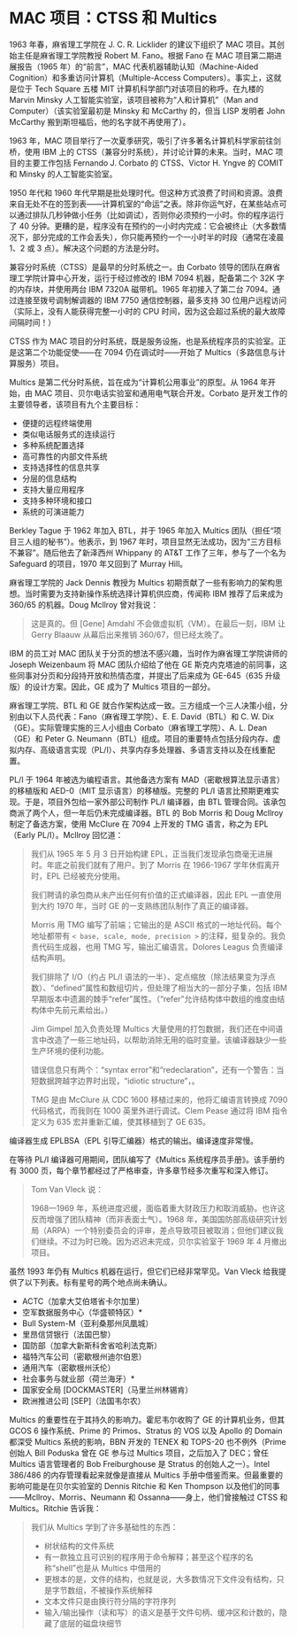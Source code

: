# MAC 项目：CTSS 和 Multics

1963 年春，麻省理工学院在 J. C. R. Licklider 的建议下组织了 MAC 项目。其创始主任是麻省理工学院教授 Robert M. Fano。根据 Fano 在 MAC 项目第二期进展报告（1965 年）的“前言”，MAC 代表机器辅助认知（Machine-Aided Cognition）和多重访问计算机（Multiple-Access Computers）。事实上，这就是位于 Tech Square 五楼 MIT 计算机科学部门对该项目的称呼。在九楼的 Marvin Minsky 人工智能实验室，该项目被称为“人和计算机”（Man and Computer）（该实验室最初是 Minsky 和 McCarthy 的，但当 LISP 发明者 John McCarthy 搬到斯坦福后，他的名字就不再使用了）。

1963 年，MAC 项目举行了一次夏季研究，吸引了许多著名计算机科学家前往剑桥，使用 IBM 上的 CTSS（兼容分时系统），并讨论计算的未来。当时，MAC 项目的主要工作包括 Fernando J. Corbato 的 CTSS、Victor H. Yngve 的 COMIT 和 Minsky 的人工智能实验室。

1950 年代和 1960 年代早期是批处理时代。但这种方式浪费了时间和资源。浪费来自无处不在的签到表——计算机室的“命运”之表。除非你运气好，在某些站点可以通过排队几秒钟做小任务（比如调试），否则你必须预约一小时。你的程序运行了 40 分钟。更糟的是，程序没有在预约的一小时内完成：它会被终止（大多数情况下，部分完成的工作会丢失），你只能再预约一个一小时半的时段（通常在凌晨 1、2 或 3 点）。解决这个问题的方法是分时。

兼容分时系统（CTSS）是最早的分时系统之一。由 Corbato 领导的团队在麻省理工学院计算中心开发，运行于经过修改的 IBM 7094 机器，配备第二个 32K 字的内存块，并使用两台 IBM 7320A 磁带机。1965 年初接入了第二台 7094。通过连接至拨号调制解调器的 IBM 7750 通信控制器，最多支持 30 位用户远程访问（实际上，没有人能获得完整一小时的 CPU 时间，因为这会超过系统的最大故障间隔时间！）

CTSS 作为 MAC 项目的分时系统，既是服务设施，也是系统程序员的实验室。正是这第二个功能促使——在 7094 仍在调试时——开始了 Multics（多路信息与计算服务）项目。

Multics 是第二代分时系统，旨在成为“计算机公用事业”的原型。从 1964 年开始，由 MAC 项目、贝尔电话实验室和通用电气联合开发。Corbato 是开发工作的主要领导者，该项目有九个主要目标：

* 便捷的远程终端使用
* 类似电话服务式的连续运行
* 多种系统配置选择
* 高可靠性的内部文件系统
* 支持选择性的信息共享
* 分层的信息结构
* 支持大量应用程序
* 支持多种环境和接口
* 系统的可演进能力

Berkley Tague 于 1962 年加入 BTL，并于 1965 年加入 Multics 团队（担任“项目三人组的秘书”）。他表示，到 1967 年时，项目显然无法成功，因为“三方目标不兼容”。随后他去了新泽西州 Whippany 的 AT\&T 工作了三年，参与了一个名为 Safeguard 的项目，1970 年又回到了 Murray Hill。

麻省理工学院的 Jack Dennis 教授为 Multics 初期贡献了一些有影响力的架构思想。当时需要为支持新操作系统选择计算机供应商，传闻称 IBM 推荐了后来成为 360/65 的机器。Doug Mcllroy 曾对我说：

>这是真的。但 \[Gene] Amdahl 不会做虚拟机（VM）。在最后一刻，IBM 让 Gerry Blaauw 从幕后出来推销 360/67，但已经太晚了。

IBM 的员工对 MAC 团队关于分页的想法不感兴趣，当时作为麻省理工学院讲师的 Joseph Weizenbaum 将 MAC 团队介绍给了他在 GE 斯克内克塔迪的前同事，这些同事对分页和分段持开放和热情态度，并提出了后来成为 GE-645（635 升级版）的设计方案。因此，GE 成为了 Multics 项目的一部分。

麻省理工学院、BTL 和 GE 就合作架构达成一致。三方组成一个三人决策小组，分别由以下人员代表：Fano（麻省理工学院）、E. E. David（BTL）和 C. W. Dix（GE）。实际管理实施的三人小组由 Corbato（麻省理工学院）、A. L. Dean（GE）和 Peter G. Neumann（BTL）组成。项目的重要特点包括分段内存、虚拟内存、高级语言实现（PL/I）、共享内存多处理器、多语言支持以及在线重配置。

PL/I 于 1964 年被选为编程语言。其他备选方案有 MAD（密歇根算法显示语言）的移植版和 AED-0（MIT 显示语言）的移植版。完整的 PL/I 语言比预期更难实现。于是，项目外包给一家外部公司制作 PL/I 编译器，由 BTL 管理合同。该承包商派了两个人，但一年后仍未完成编译器。BTL 的 Bob Morris 和 Doug Mcllroy 制定了备选方案，使用 McClure 在 7094 上开发的 TMG 语言，称之为 EPL（Early PL/I）。Mcllroy 回忆道：

>我们从 1965 年 5 月 3 日开始构建 EPL，正当我们发现承包商毫无进展时。年底之前我们就有了用户。到了 Morris 在 1966-1967 学年休假离开时，EPL 已经被充分使用。
>
>我们聘请的承包商从未产出任何有价值的正式编译器，因此 EPL 一直使用到大约 1970 年，当时 GE 的一支熟练团队制作了真正的编译器。
>
>Morris 用 TMG 编写了前端；它输出的是 ASCII 格式的一地址代码。每个地址都带有 `< base, scale, mode, precision >` 的注释，挺复杂的。我负责代码生成器，也用 TMG 写，输出汇编语言。Dolores Leagus 负责编译结构声明。
>
>我们排除了 I/O（约占 PL/I 语法的一半）、定点缩放（除法结果变为浮点数）、“defined”属性和数组切片，但处理了相当大的一部分子集，包括 IBM 早期版本中遗漏的棘手“refer”属性。（“refer”允许结构体中数组的维度由结构体中先前元素给出。）
>
>Jim Gimpel 加入负责处理 Multics 大量使用的打包数据，我们还在中间语言中改造了一些三地址码，以帮助消除无用的临时变量。该编译器缺少一些生产环境的便利功能。
>
>错误信息只有两个：“syntax error”和“redeclaration”，还有一个警告：当短数据跨越字边界时出现，“idiotic structure”，。
>
>TMG 是由 McClure 从 CDC 1600 移植过来的，他将汇编语言转换成 7090 代码格式，而我则在 1000 英里外进行调试。Clem Pease 通过将 IBM 指令定义为 635 宏并重新汇编，使其移植到了 GE 635。

编译器生成 EPLBSA（EPL 引导汇编器）格式的输出。编译速度非常慢。

在等待 PL/I 编译器可用期间，团队编写了《Multics 系统程序员手册》。该手册约有 3000 页，每个章节都经过了严格审查，许多章节经多次重写和深入修订。

>Tom Van Vleck 说：
>
>1968—1969 年，系统进度迟缓，面临着重大财政压力和取消威胁。也许这反而增强了团队精神（而非表面士气）。1968 年，美国国防部高级研究计划局（ARPA）一个特别委员会的评审，差点导致项目被取消；但他们建议我们继续。不过为时已晚。因为迟迟未完成，贝尔实验室于 1969 年 4 月撤出项目。

虽然 1993 年仍有 Multics 机器在运行，但它们已经非常罕见。Van Vleck 给我提供了以下列表。标有星号的两个地点尚未确认。

* ACTC（加拿大艾伯塔省卡尔加里）
* 空军数据服务中心（华盛顿特区）\*
* Bull System-M（亚利桑那州凤凰城）
* 里昂信贷银行（法国巴黎）
* 国防部（加拿大新斯科舍省哈利法克斯）
* 福特汽车公司（密歇根州迪尔伯恩）
* 通用汽车（密歇根州沃伦）
* 社会事务与就业部（荷兰海牙）\*
* 国家安全局 \[DOCKMASTER]（马里兰州林锡肯）
* 欧洲推进公司 \[SEP]（法国韦尔农）

Multics 的重要性在于其持久的影响力。霍尼韦尔收购了 GE 的计算机业务，但其 GCOS 6 操作系统、Prime 的 Primos、Stratus 的 VOS 以及 Apollo 的 Domain 都深受 Multics 系统的影响，BBN 开发的 TENEX 和 TOPS-20 也不例外（Prime 创始人 Bill Poduska 曾在 GE 参与过 Multics 项目，之后加入了 DEC；曾任 Multics 语言管理者的 Bob Freiburghouse 是 Stratus 的创始人之一）。Intel 386/486 的内存管理看起来就像是直接从 Multics 手册中借鉴而来。但最重要的影响可能是在贝尔实验室的 Dennis Ritchie 和 Ken Thompson 以及他们的同事——Mcllroy、Morris、Neumann 和 Ossanna——身上，他们曾接触过 CTSS 和 Multics。Ritchie 告诉我：

>我们从 Multics 学到了许多基础性的东西：
>
>* 树状结构的文件系统
>* 有一款独立且可识别的程序用于命令解释；甚至这个程序的名称“shell”也是从 Multics 中借用的
>* 更根本的是，文件的结构，也就是说，大多数情况下文件没有结构，只是字节数组，不被操作系统解释
>* 文本文件只是由换行符分隔的字符序列
>* 输入/输出操作（读和写）的语义是基于文件句柄、缓冲区和计数的，隐藏了底层的磁盘块细节
